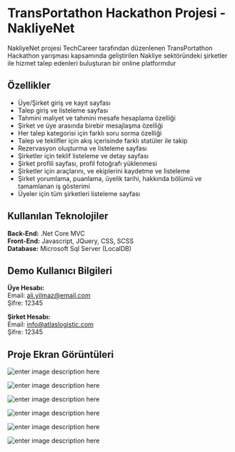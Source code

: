 

# TransPortathon Hackathon Projesi - NakliyeNet

NakliyeNet projesi TechCareer tarafından düzenlenen TransPortathon Hackathon yarışması kapsamında geliştirilen Nakliye sektöründeki şirketler ile hizmet talep edenleri buluşturan bir online platformdur

## Özellikler

 - Üye/Şirket giriş ve kayıt sayfası
 - Talep giriş ve listeleme sayfası
 - Tahmini maliyet ve tahmini mesafe hesaplama özelliği
 - Şirket ve üye arasında birebir mesajlaşma özelliği
 - Her talep kategorisi için farklı soru sorma özelliği
 - Talep ve teklifler için akış içerisinde farklı statüler ile takip
 - Rezervasyon oluşturma ve listeleme sayfası
 - Şirketler için teklif listeleme ve detay sayfası
 - Şirket profili sayfası, profil fotoğrafı yüklenmesi
 - Şirketler için araçlarını, ve ekiplerini kaydetme ve listeleme
 - Şirket yorumlama, puanlama, üyelik tarihi, hakkında bölümü ve tamamlanan iş gösterimi
 - Üyeler için tüm şirketleri listeleme sayfası

## Kullanılan Teknolojiler

**Back-End:** .Net Core MVC <br/>
**Front-End:** Javascript, JQuery, CSS, SCSS <br/>
**Database:** Microsoft Sql Server (LocalDB) <br/>

## Demo Kullanıcı Bilgileri

**Üye Hesabı:** <br/>
Email: ali.yilmaz@email.com <br/>
Şifre: 12345

**Şirket Hesabı:** <br/>
Email: info@atlaslogistic.com <br/>
Şifre: 12345

## Proje Ekran Görüntüleri
![enter image description here](https://i.ibb.co/qYJBg66/Screenshot-2023-09-15-141941.png)

![enter image description here](https://i.ibb.co/d7mJ3Gr/Screenshot-2023-09-15-142015.png)

![enter image description here](https://i.ibb.co/4jXdxWq/Screenshot-2023-09-15-142034.png)

![enter image description here](https://i.ibb.co/4TPgMF8/Screenshot-2023-09-15-142611.png)

![enter image description here](https://i.ibb.co/kh7F2RR/Screenshot-2023-09-15-142709.png)

![enter image description here](https://i.ibb.co/SDk1zh0/Screenshot-2023-09-15-143457.png)
